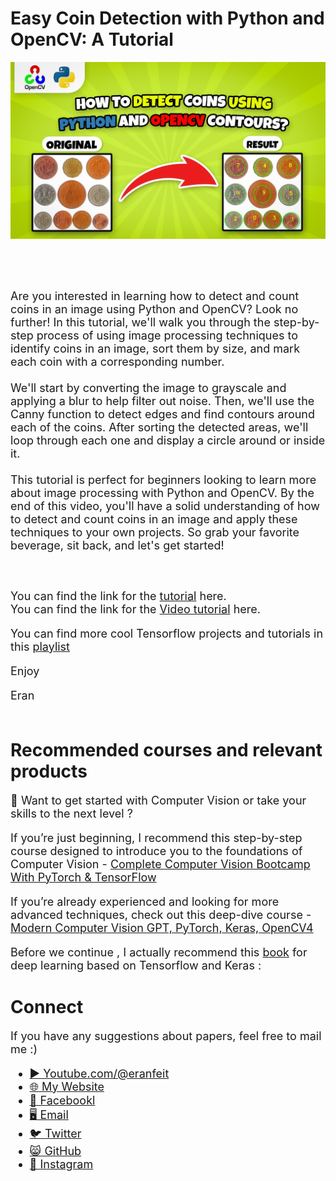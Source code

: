 # Easy Coin Detection with Python and OpenCV: A Tutorial

<p align="center">
  <img width="800" src="How to detect coins using Python and OpenCv contours (1).jpg" "image">
</p>

##
<br/><br/> 

<font size= "4" >
Are you interested in learning how to detect and count coins in an image using Python and OpenCV? Look no further! In this tutorial, we'll walk you through the step-by-step process of using image processing techniques to identify coins in an image, sort them by size, and mark each coin with a corresponding number.
<br/><br/> 
We'll start by converting the image to grayscale and applying a blur to help filter out noise. Then, we'll use the Canny function to detect edges and find contours around each of the coins. After sorting the detected areas, we'll loop through each one and display a circle around or inside it.
<br/><br/> 
This tutorial is perfect for beginners looking to learn more about image processing with Python and OpenCV. By the end of this video, you'll have a solid understanding of how to detect and count coins in an image and apply these techniques to your own projects. So grab your favorite beverage, sit back, and let's get started!

<br/><br/> 
You can find the link for the [tutorial](https://eranfeit.net/easy-coin-detection-with-python-and-opencv/) here.  
You can find the link for the [Video tutorial](https://youtu.be/_Coth4YESzk) here. 

You can find more cool Tensorflow projects and tutorials in this [playlist](https://www.youtube.com/watch?v=fd1msoIpM5Q&list=PLdkryDe59y4bxVvpexwR6PMTHH6_vFXjA)

Enjoy

Eran
<br/><br/> 

</font>

# Recommended courses and relevant products 
<font size= "4" >

🚀 Want to get started with Computer Vision or take your skills to the next level ? 

If you’re just beginning, I recommend this step-by-step course designed to introduce you to the foundations of Computer Vision - [Complete Computer Vision Bootcamp With PyTorch & TensorFlow](https://trk.udemy.com/9LoE7E) 

If you’re already experienced and looking for more advanced techniques, check out this deep-dive course - [Modern Computer Vision GPT, PyTorch, Keras, OpenCV4](https://trk.udemy.com/EEDyMD)

Before we continue , I actually recommend this [book](https://amzn.to/3STWZ2N) for deep learning based on Tensorflow and Keras : 



</font>

# Connect

<font size= "4" >
If you have any suggestions about papers, feel free to mail me :)

- [▶️ Youtube.com/@eranfeit](youtube.com/@eranfeit?sub_confirmation=1)
- [🌐 My Website](https://eranfeit.net)
- [🐙 Facebookl](https://www.facebook.com/groups/3080601358933585)
- [🖥️ Email](mailto:feitgemel@gmail.com)
- [🐦 Twitter](https://twitter.com/eran_feit )
- [😸 GitHub](https://github.com/feitgemel)
- [📸 Instagram](https://www.instagram.com/eran_feit/)
</font>

